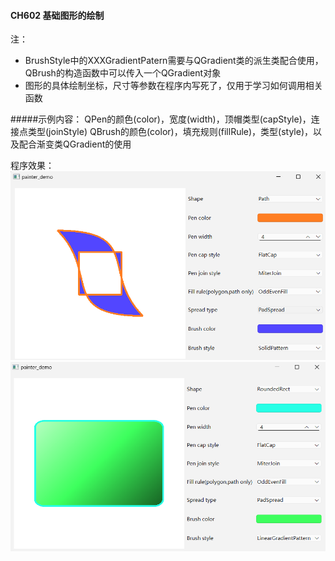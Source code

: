 #### CH602 基础图形的绘制

注：
* BrushStyle中的XXXGradientPatern需要与QGradient类的派生类配合使用，QBrush的构造函数中可以传入一个QGradient对象
* 图形的具体绘制坐标，尺寸等参数在程序内写死了，仅用于学习如何调用相关函数

#####示例内容：
QPen的颜色(color)，宽度(width)，顶帽类型(capStyle)，连接点类型(joinStyle)
QBrush的颜色(color)，填充规则(fillRule)，类型(style)，以及配合渐变类QGradient的使用

程序效果：
![](./demo1.png)
![](./demo2.png)
